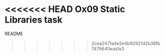 <<<<<<< HEAD
Ox09 Static Libraries task
=======
README
>>>>>>> 2cea2471a4e2e4b92921d2b38fb7479640eaa1e3

